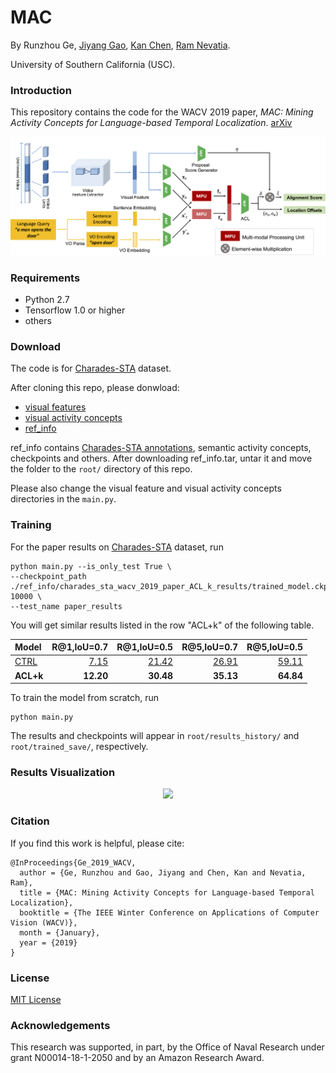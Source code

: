 # MAC

By Runzhou Ge, [Jiyang Gao](https://jiyanggao.github.io/), [Kan Chen](http://wind09.github.io/), [Ram Nevatia](http://www-bcf.usc.edu/~nevatia/ram_nevatia.html).

University of Southern California (USC).

### Introduction
This repository contains the code for the WACV 2019 paper, *MAC: Mining Activity Concepts for Language-based Temporal Localization*. [arXiv](https://github.com/runzhouge/MAC)


<p align="center">
  <img src='img/framework.png' width='800'/>
</p>


### Requirements
- Python 2.7
- Tensorflow 1.0 or higher
- others

### Download
The code is for [Charades-STA](https://arxiv.org/pdf/1705.02101.pdf) dataset.

After cloning this repo, please donwload: 
- [visual features](https://drive.google.com/open?id=1vFxDw4AkGVgfILH-6xaHofLZ7PbWwFC2)
- [visual activity concepts](https://drive.google.com/open?id=1biKPDmb7hbzowKLMIRSTLE0w_tWbGPAe)
- [ref_info](https://drive.google.com/open?id=16rFGu9rnhnH-WQeUmN7VtMgljrhGspll)

ref_info contains [Charades-STA annotations](https://github.com/jiyanggao/TALL/blob/master/README.md), semantic activity concepts, checkpoints and others. After downloading ref_info.tar, untar it and move the folder to the `root/` directory of this repo.

Please also change the visual feature and visual activity concepts directories in the `main.py`.



### Training
For the paper results on [Charades-STA](https://arxiv.org/pdf/1705.02101.pdf) dataset, run

```
python main.py --is_only_test True \
--checkpoint_path ./ref_info/charades_sta_wacv_2019_paper_ACL_k_results/trained_model.ckpt-10000 \
--test_name paper_results
```
You will get similar results listed in the row "ACL+k" of the following table.

| Model            | R@1,IoU=0.7 | R@1,IoU=0.5 | R@5,IoU=0.7 | R@5,IoU=0.5 |
| :--------------- | ----------: | ----------: | ----------: | ----------: | 
| [CTRL](https://github.com/jiyanggao/TALL/blob/master/README.md)|[7.15](https://github.com/jiyanggao/TALL/blob/master/README.md)|[21.42](https://github.com/jiyanggao/TALL/blob/master/README.md)|[26.91](https://github.com/jiyanggao/TALL/blob/master/README.md)|[59.11](https://github.com/jiyanggao/TALL/blob/master/README.md)|
| **ACL+k**        |   **12.20** |    **30.48**|    **35.13**|    **64.84**|


To train the model from scratch, run
```
python main.py
```

The results and checkpoints will appear in `root/results_history/` and `root/trained_save/`, respectively.

### Results Visualization

<p align="center">
  <img src='img/charades_vis.png' width='800'/>
</p>

### Citation
If you find this work is helpful, please cite:

```
@InProceedings{Ge_2019_WACV,
  author = {Ge, Runzhou and Gao, Jiyang and Chen, Kan and Nevatia, Ram},
  title = {MAC: Mining Activity Concepts for Language-based Temporal Localization},
  booktitle = {The IEEE Winter Conference on Applications of Computer Vision (WACV)},
  month = {January},
  year = {2019}
}
```
### License
[MIT License](LICENSE)


### Acknowledgements
This research was supported, in part, by the Office of Naval Research under grant N00014-18-1-2050 and by an Amazon Research Award.


